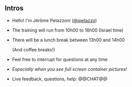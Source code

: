 ## Intros

- Hello! I'm Jérôme Petazzoni ([@jpetazzo](https://twitter.com/jpetazzo))

- The training will run from 10h00 to 16h00 (Israel time)

- There will be a lunch break between 13h00 and 14h00

  (And coffee breaks!)

- Feel free to interrupt for questions at any time

- *Especially when you see full screen container pictures!*

- Live feedback, questions, help: @@CHAT@@
